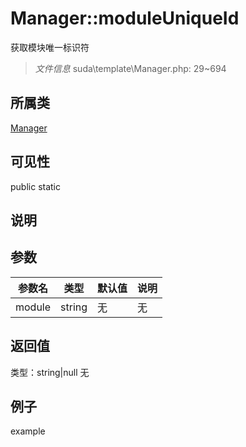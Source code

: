 # Manager::moduleUniqueId
获取模块唯一标识符
> *文件信息* suda\template\Manager.php: 29~694
## 所属类 

[Manager](../Manager.md)

## 可见性

  public  static
## 说明



## 参数

| 参数名 | 类型 | 默认值 | 说明 |
|--------|-----|-------|-------|
| module |  string | 无 | 无 |

## 返回值
类型：string|null
无

## 例子

example